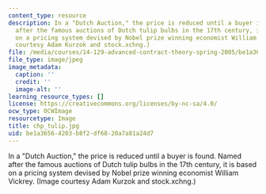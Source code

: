 ```yaml
---
content_type: resource
description: In a "Dutch Auction," the price is reduced until a buyer is found. Named
  after the famous auctions of Dutch tulip bulbs in the 17th century, it is based
  on a pricing system devised by Nobel prize winning economist William Vickrey. (Image
  courtesy Adam Kurzok and stock.xchng.)
file: /media/courses/14-129-advanced-contract-theory-spring-2005/be1a36564203b8f2df6820a7a81a24d7_chp_tulip.jpg
file_type: image/jpeg
image_metadata:
  caption: ''
  credit: ''
  image-alt: ''
learning_resource_types: []
license: https://creativecommons.org/licenses/by-nc-sa/4.0/
ocw_type: OCWImage
resourcetype: Image
title: chp_tulip.jpg
uid: be1a3656-4203-b8f2-df68-20a7a81a24d7
---
```

In a "Dutch Auction," the price is reduced until a buyer is found. Named after the famous auctions of Dutch tulip bulbs in the 17th century, it is based on a pricing system devised by Nobel prize winning economist William Vickrey. (Image courtesy Adam Kurzok and stock.xchng.)